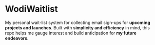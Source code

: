 # WodiWaitlist
My personal wait-list system for collecting email sign-ups for **upcoming projects and launches**. Built with **simplicity and efficiency** in mind, this repo helps me gauge interest and build anticipation for **my future endeavors**.
